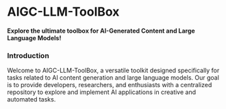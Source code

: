 # AIGC-LLM-ToolBox
**Explore the ultimate toolbox for AI-Generated Content and Large Language Models!**

### Introduction
Welcome to AIGC-LLM-ToolBox, a versatile toolkit designed specifically for tasks related to AI content generation and large language models. Our goal is to provide developers, researchers, and enthusiasts with a centralized repository to explore and implement AI applications in creative and automated tasks.
